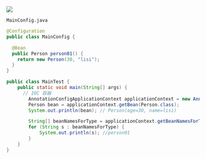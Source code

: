 ![](https://youpaiyun.zongqilive.cn/image/20200226153904.png)

`MainConfig.java`

```java
@Configuration
public class MainConfig {

  @Bean
  public Person person01() {
    return new Person(30, "lisi");
  }
}
```



```java
public class MainTest {
    public static void main(String[] args) {
      // IOC 容器
        AnnotationConfigApplicationContext applicationContext = new AnnotationConfigApplicationContext(MainConfig.class);
        Person bean = applicationContext.getBean(Person.class);
        System.out.println(bean); // Person(age=30, name=lisi)

        String[] beanNamesForType = applicationContext.getBeanNamesForType(Person.class);
        for (String s : beanNamesForType) {
            System.out.println(s); //person01
        }
    }
}
```







